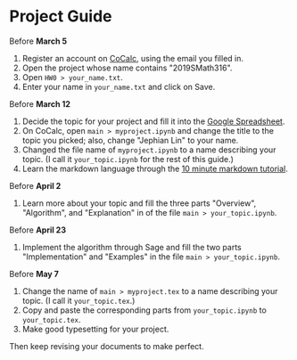 # Project Guide

Before **March 5**
1. Register an account on [CoCalc](https://cocalc.com/), using the email you filled in.
2. Open the project whose name contains "2019SMath316".
3. Open `HW0 > your_name.txt`.
4. Enter your name in `your_name.txt` and click on Save.

Before **March 12**
1. Decide the topic for your project and fill it into the [Google Spreadsheet](https://docs.google.com/spreadsheets/d/1g4T5AaM7NxUu28cFv3z0Dzg3ODD_zyc6WFU2rEITLTk/edit?usp=sharing).
2. On CoCalc, open `main > myproject.ipynb` and change the title to the topic you picked; also, change "Jephian Lin" to your name.
3. Changed the file name of `myproject.ipynb` to a name describing your topic.  (I call it `your_topic.ipynb` for the rest of this guide.)
4. Learn the markdown language through the [10 minute markdown tutorial](https://commonmark.org/help/tutorial/).

Before **April 2**
1. Learn more about your topic and fill the three parts "Overview", "Algorithm", and "Explanation" in of the file `main > your_topic.ipynb`.

Before **April 23**
1. Implement the algorithm through Sage and fill the two parts "Implementation" and "Examples" in the file `main > your_topic.ipynb`.

Before **May 7**
1. Change the name of `main > myproject.tex` to a name describing your topic.  (I call it `your_topic.tex`.)
2. Copy and paste the corresponding parts from `your_topic.ipynb` to `your_topic.tex`.  
3. Make good typesetting for your project.

Then keep revising your documents to make perfect.
